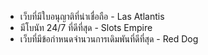 * เว็บที่มีใบอนุญาติที่น่าเชื่อถือ - Las Atlantis
* มีโบนัท 24/7 ที่ดีที่สุด - Slots Empire
* เว็บที่มีข้อกำหนดจำนวนการเดิมพันที่ดีที่สุด - Red Dog
